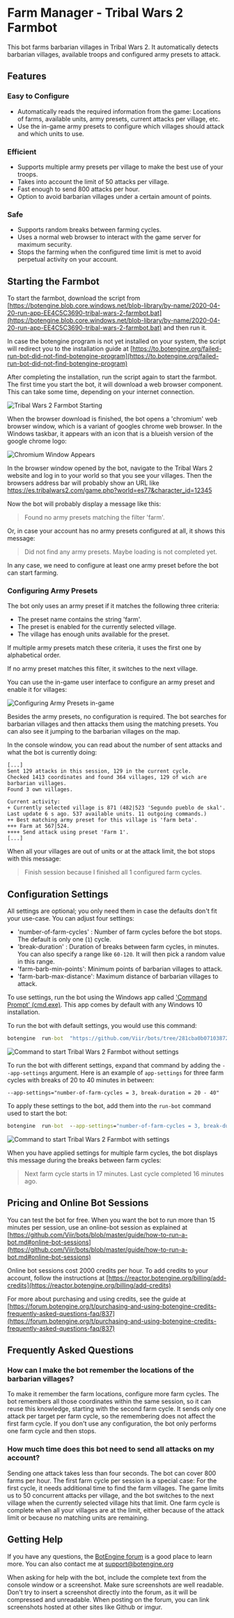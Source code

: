 # Farm Manager - Tribal Wars 2 Farmbot

This bot farms barbarian villages in Tribal Wars 2.
It automatically detects barbarian villages, available troops and configured army presets to attack.

## Features

### Easy to Configure

+ Automatically reads the required information from the game: Locations of farms, available units, army presets, current attacks per village, etc.
+ Use the in-game army presets to configure which villages should attack and which units to use.

### Efficient

+ Supports multiple army presets per village to make the best use of your troops.
+ Takes into account the limit of 50 attacks per village.
+ Fast enough to send 800 attacks per hour.
+ Option to avoid barbarian villages under a certain amount of points.

### Safe

+ Supports random breaks between farming cycles.
+ Uses a normal web browser to interact with the game server for maximum security.
+ Stops the farming when the configured time limit is met to avoid perpetual activity on your account.

## Starting the Farmbot

To start the farmbot, download the script from [https://botengine.blob.core.windows.net/blob-library/by-name/2020-04-20-run-app-EE4C5C3690-tribal-wars-2-farmbot.bat](https://botengine.blob.core.windows.net/blob-library/by-name/2020-04-20-run-app-EE4C5C3690-tribal-wars-2-farmbot.bat) and then run it.

In case the botengine program is not yet installed on your system, the script will redirect you to the installation guide at [https://to.botengine.org/failed-run-bot-did-not-find-botengine-program](https://to.botengine.org/failed-run-bot-did-not-find-botengine-program)

After completing the installation, run the script again to start the farmbot.
The first time you start the bot, it will download a web browser component. This can take some time, depending on your internet connection.

![Tribal Wars 2 Farmbot Starting](./image/2020-01-25.tribal-wars-2-farmbot-before-login.png)

When the browser download is finished, the bot opens a 'chromium' web browser window, which is a variant of googles chrome web browser. In the Windows taskbar, it appears with an icon that is a blueish version of the google chrome logo:

![Chromium Window Appears](./image/2020-01-25.tribal-wars-2-farmbot-chromium-taskbar.png)

In the browser window opened by the bot, navigate to the Tribal Wars 2 website and log in to your world so that you see your villages.
Then the browsers address bar will probably show an URL like https://es.tribalwars2.com/game.php?world=es77&character_id=12345

Now the bot will probably display a message like this:

> Found no army presets matching the filter 'farm'.

Or, in case your account has no army presets configured at all, it shows this message:

> Did not find any army presets. Maybe loading is not completed yet.

In any case, we need to configure at least one army preset before the bot can start farming.

### Configuring Army Presets

The bot only uses an army preset if it matches the following three criteria:

+ The preset name contains the string 'farm'.
+ The preset is enabled for the currently selected village.
+ The village has enough units available for the preset.

If multiple army presets match these criteria, it uses the first one by alphabetical order.

If no army preset matches this filter, it switches to the next village.

You can use the in-game user interface to configure an army preset and enable it for villages:

![Configuring Army Presets in-game](./image/2020-01-25.tribal-wars-2-farmbot-configure-army-preset.png)

Besides the army presets, no configuration is required.
The bot searches for barbarian villages and then attacks them using the matching presets. You can also see it jumping to the barbarian villages on the map.

In the console window, you can read about the number of sent attacks and what the bot is currently doing:

```text
[...]
Sent 129 attacks in this session, 129 in the current cycle.
Checked 1413 coordinates and found 364 villages, 129 of wich are barbarian villages.
Found 3 own villages.

Current activity:  
+ Currently selected village is 871 (482|523 'Segundo pueblo de skal'. Last update 6 s ago. 537 available units. 11 outgoing commands.)
++ Best matching army preset for this village is 'farm beta'.
+++ Farm at 567|524.
++++ Send attack using preset 'Farm 1'.
[...]
```

When all your villages are out of units or at the attack limit, the bot stops with this message:

> Finish session because I finished all 1 configured farm cycles.

## Configuration Settings

All settings are optional; you only need them in case the defaults don't fit your use-case.
You can adjust four settings:

+ 'number-of-farm-cycles' : Number of farm cycles before the bot stops. The default is only one (`1`) cycle.
+ 'break-duration' : Duration of breaks between farm cycles, in minutes. You can also specify a range like `60-120`. It will then pick a random value in this range.
+ 'farm-barb-min-points': Minimum points of barbarian villages to attack.
+ 'farm-barb-max-distance': Maximum distance of barbarian villages to attack.

To use settings, run the bot using the Windows app called ['Command Prompt' (cmd.exe)](https://en.wikipedia.org/wiki/Cmd.exe). This app comes by default with any Windows 10 installation.

To run the bot with default settings, you would use this command:

```cmd
botengine  run-bot  "https://github.com/Viir/bots/tree/281cba0b07103872f45f64c1b6924da62fe1d81f/implement/applications/tribal-wars-2/tribal-wars-2-farmbot"
```

![Command to start Tribal Wars 2 Farmbot without settings](./image/2020-03-29-run-bot-tribal-wars-2-without-settings-cmd.png)

To run the bot with different settings, expand that command by adding the `--app-settings` argument.
Here is an example of `app-settings` for three farm cycles with breaks of 20 to 40 minutes in between:

```text
--app-settings="number-of-farm-cycles = 3, break-duration = 20 - 40"
```

To apply these settings to the bot, add them into the `run-bot` command used to start the bot:

```cmd
botengine  run-bot  --app-settings="number-of-farm-cycles = 3, break-duration = 20 - 40"  "https://github.com/Viir/bots/tree/281cba0b07103872f45f64c1b6924da62fe1d81f/implement/applications/tribal-wars-2/tribal-wars-2-farmbot"
```

![Command to start Tribal Wars 2 Farmbot with settings](./image/2020-03-29-run-bot-tribal-wars-2-with-settings-cmd.png)

When you have applied settings for multiple farm cycles, the bot displays this message during the breaks between farm cycles:

> Next farm cycle starts in 17 minutes. Last cycle completed 16 minutes ago. 

## Pricing and Online Bot Sessions

You can test the bot for free. When you want the bot to run more than 15 minutes per session, use an online-bot session as explained at [https://github.com/Viir/bots/blob/master/guide/how-to-run-a-bot.md#online-bot-sessions](https://github.com/Viir/bots/blob/master/guide/how-to-run-a-bot.md#online-bot-sessions)

Online bot sessions cost 2000 credits per hour. To add credits to your account, follow the instructions at [https://reactor.botengine.org/billing/add-credits](https://reactor.botengine.org/billing/add-credits)

For more about purchasing and using credits, see the guide at [https://forum.botengine.org/t/purchasing-and-using-botengine-credits-frequently-asked-questions-faq/837](https://forum.botengine.org/t/purchasing-and-using-botengine-credits-frequently-asked-questions-faq/837)

## Frequently Asked Questions

### How can I make the bot remember the locations of the barbarian villages?

To make it remember the farm locations, configure more farm cycles. The bot remembers all those coordinates within the same session, so it can reuse this knowledge, starting with the second farm cycle. It sends only one attack per target per farm cycle, so the remembering does not affect the first farm cycle. If you don't use any configuration, the bot only performs one farm cycle and then stops.

### How much time does this bot need to send all attacks on my account?

Sending one attack takes less than four seconds. The bot can cover 800 farms per hour. The first farm cycle per session is a special case: For the first cycle, it needs additional time to find the farm villages. The game limits us to 50 concurrent attacks per village, and the bot switches to the next village when the currently selected village hits that limit. One farm cycle is complete when all your villages are at the limit, either because of the attack limit or because no matching units are remaining.


## Getting Help

If you have any questions, the [BotEngine forum](https://forum.botengine.org) is a good place to learn more. You can also contact me at [support@botengine.org](mailto:support@botengine.org?subject=Tribal%20Wars%202%20Farmbot%20-%20your%20issue%20here)

When asking for help with the bot, include the complete text from the console window or a screenshot. Make sure screenshots are well readable. Don't try to insert a screenshot directly into the forum, as it will be compressed and unreadable. When posting on the forum, you can link screenshots hosted at other sites like Github or imgur.

